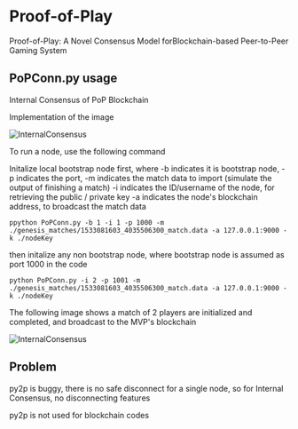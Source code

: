 # Proof-of-Play
Proof-of-Play: A Novel Consensus Model forBlockchain-based Peer-to-Peer Gaming System

## PoPConn.py usage

Internal Consensus of PoP Blockchain

Implementation of the image

![InternalConsensus](https://github.com/andy897221/Proof-of-Play/blob/master/resources/img/rating.png "P2P")

To run a node, use the following command

Initalize local bootstrap node first, where -b indicates it is bootstrap node, -p indicates the port, -m indicates the match data to import (simulate the output of finishing a match) -i indicates the ID/username of the node, for retrieving the public / private key -a indicates the node's blockchain address, to broadcast the match data

`ppython PoPConn.py -b 1 -i 1 -p 1000 -m ./genesis_matches/1533081603_4035506300_match.data -a 127.0.0.1:9000 -k ./nodeKey`


then initalize any non bootstrap node, where bootstrap node is assumed as port 1000 in the code

`python PoPConn.py -i 2 -p 1001 -m ./genesis_matches/1533081603_4035506300_match.data -a 127.0.0.1:9000 -k ./nodeKey`

The following image shows a match of 2 players are initialized and completed, and broadcast to the MVP's blockchain

![InternalConsensus](https://github.com/andy897221/Proof-of-Play/blob/master/resources/img/exampleRun2.PNG "consensus")

## Problem

py2p is buggy, there is no safe disconnect for a single node, so for Internal Consensus, no disconnecting features

py2p is not used for blockchain codes
